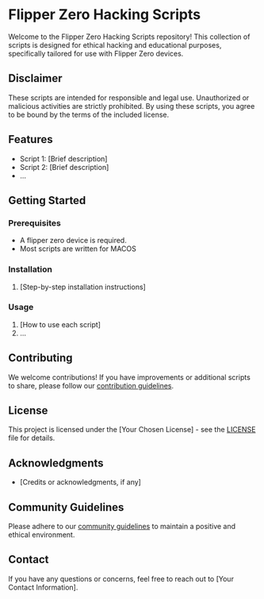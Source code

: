 # Flipper Zero Hacking Scripts

Welcome to the Flipper Zero Hacking Scripts repository! This collection of scripts is designed for ethical hacking and educational purposes, specifically tailored for use with Flipper Zero devices.

## Disclaimer

These scripts are intended for responsible and legal use. Unauthorized or malicious activities are strictly prohibited. By using these scripts, you agree to be bound by the terms of the included license.

## Features

- Script 1: [Brief description]
- Script 2: [Brief description]
- ...

## Getting Started

### Prerequisites

- A flipper zero device is required.
- Most scripts are written for MACOS

### Installation

1. [Step-by-step installation instructions]

### Usage

1. [How to use each script]
2. ...

## Contributing

We welcome contributions! If you have improvements or additional scripts to share, please follow our [contribution guidelines](CONTRIBUTING.md).

## License

This project is licensed under the [Your Chosen License] - see the [LICENSE](LICENSE) file for details.

## Acknowledgments

- [Credits or acknowledgments, if any]

## Community Guidelines

Please adhere to our [community guidelines](CONTRIBUTING.md) to maintain a positive and ethical environment.

## Contact

If you have any questions or concerns, feel free to reach out to [Your Contact Information].

